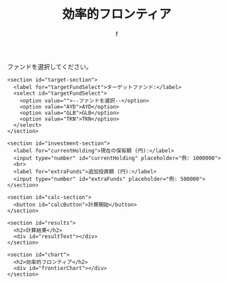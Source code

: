 <!DOCTYPE html>
<html lang="ja">
<head>
  <meta charset="UTF-8">
  <meta name="viewport" content="width=device-width, initial-scale=1">
  <title>効率的フロンティア計算</title>
  <link rel="stylesheet" href="styles.css">
  <script src="https://cdn.plot.ly/plotly-2.32.0.min.js"></script>
  <script src="https://cdn.jsdelivr.net/npm/papaparse@5.4.1/papaparse.min.js"></script>

</head>
<body>
  <header>
    <h1>効率的フロンティア</h1>f
  </header>
  
  <main>
    <section id="instructions">
      <p>ファンドを選択してください。</p>
    </section>

    <section id="target-section">
      <label for="targetFundSelect">ターゲットファンド:</label>
      <select id="targetFundSelect">
        <option value="">--ファンドを選択--</option>
        <option value="AYD">AYD</option>
        <option value="GLB">GLB</option>
        <option value="TKN">TKN</option>
      </select>
    </section>

    <section id="investment-section">
      <label for="currentHolding">現在の保有額 (円):</label>
      <input type="number" id="currentHolding" placeholder="例: 1000000">
      <br>
      <label for="extraFunds">追加投資額 (円):</label>
      <input type="number" id="extraFunds" placeholder="例: 500000">
    </section>

    <section id="calc-section">
      <button id="calcButton">計算開始</button>
    </section>

    <section id="results">
      <h2>計算結果</h2>
      <div id="resultText"></div>
    </section>

    <section id="chart">
      <h2>効率的フロンティア</h2>
      <div id="frontierChart"></div>
    </section>
  </main>
<script src="script.js"></script>
</body>
</html>
